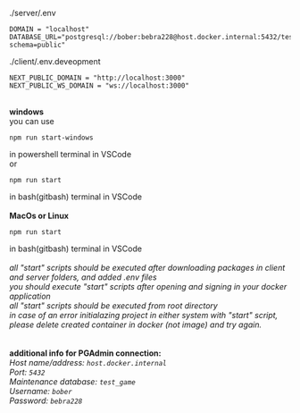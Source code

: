 ./server/.env
```PORT = 3000
DOMAIN = "localhost"
DATABASE_URL="postgresql://bober:bebra228@host.docker.internal:5432/test_game?schema=public"
```
./client/.env.deveopment
```
NEXT_PUBLIC_DOMAIN = "http://localhost:3000"
NEXT_PUBLIC_WS_DOMAIN = "ws://localhost:3000"
```
\
**windows**\
you can use
```
npm run start-windows
```
in powershell terminal in VSCode\
or
```
npm run start
```
in bash(gitbash) terminal in VSCode\
\
**MacOs or Linux**
```
npm run start
```
in bash(gitbash) terminal in VSCode\
\
*all "start" scripts should be executed after downloading packages in client and server folders, and added .env files*\
*you should execute "start" scripts after opening and signing in your docker application*\
*all "start" scripts should be executed from root directory*\
*in case of an error initialazing project in either system with "start" script, please delete created container in docker (not image) and try again.*\
\
\
**additional info for PGAdmin connection:**\
*Host name/address: `host.docker.internal`*\
*Port: `5432`*\
*Maintenance database: `test_game`*\
*Username: `bober`*\
*Password: `bebra228`*

<!-- 
**migration**
``
**seed**
`` -->
<!-- **docker config:**
```
chmod +x ./docker-start.sh
cacls ./docker-start.sh /g everyone:f
docker pull postgres
docker run --name postgres-container -e POSTGRES_PASSWORD=bebra228 -e POSTGRES_DB=test_game -e POSTGRES_USER=bober -p 5432:5432 -d postgres
``` -->